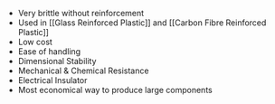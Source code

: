  - Very brittle without reinforcement
 - Used in [[Glass Reinforced Plastic]] and [[Carbon Fibre Reinforced Plastic]]
 - Low cost
 - Ease of handling
 - Dimensional Stability
 - Mechanical & Chemical Resistance
 - Electrical Insulator
 - Most economical way to produce large components